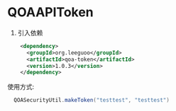 # QOAAPIToken


1. 引入依赖
```xml
    <dependency>
      <groupId>org.leeguoo</groupId>
      <artifactId>qoa-token</artifactId>
      <version>1.0.3</version>
    </dependency>
```
使用方式:
```java
  QOASecurityUtil.makeToken("testtest", "testtest")
```
